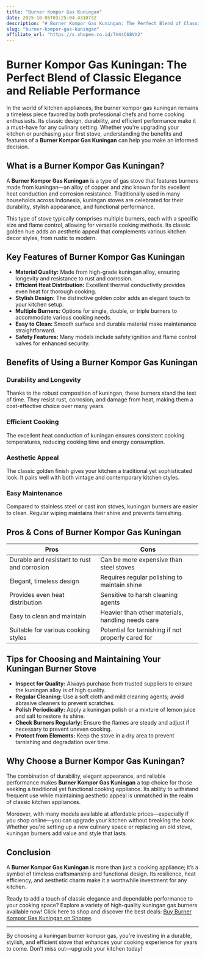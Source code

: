 ```yaml
---
title: "Burner Kompor Gas Kuningan"
date: 2025-10-05T03:25:04.431073Z
description: "# Burner Kompor Gas Kuningan: The Perfect Blend of Classic Elegance and Reliable Performance..."
slug: "burner-kompor-gas-kuningan"
affiliate_url: "https://s.shopee.co.id/7V44C68VX2"
---
```

# Burner Kompor Gas Kuningan: The Perfect Blend of Classic Elegance and Reliable Performance

In the world of kitchen appliances, the burner kompor gas kuningan remains a timeless piece favored by both professional chefs and home cooking enthusiasts. Its classic design, durability, and efficient performance make it a must-have for any culinary setting. Whether you're upgrading your kitchen or purchasing your first stove, understanding the benefits and features of a **Burner Kompor Gas Kuningan** can help you make an informed decision.

## What is a Burner Kompor Gas Kuningan?

A **Burner Kompor Gas Kuningan** is a type of gas stove that features burners made from kuningan—an alloy of copper and zinc known for its excellent heat conduction and corrosion resistance. Traditionally used in many households across Indonesia, kuningan stoves are celebrated for their durability, stylish appearance, and functional performance.

This type of stove typically comprises multiple burners, each with a specific size and flame control, allowing for versatile cooking methods. Its classic golden hue adds an aesthetic appeal that complements various kitchen decor styles, from rustic to modern.

## Key Features of Burner Kompor Gas Kuningan

- **Material Quality:** Made from high-grade kuningan alloy, ensuring longevity and resistance to rust and corrosion.
- **Efficient Heat Distribution:** Excellent thermal conductivity provides even heat for thorough cooking.
- **Stylish Design:** The distinctive golden color adds an elegant touch to your kitchen setup.
- **Multiple Burners:** Options for single, double, or triple burners to accommodate various cooking needs.
- **Easy to Clean:** Smooth surface and durable material make maintenance straightforward.
- **Safety Features:** Many models include safety ignition and flame control valves for enhanced security.

## Benefits of Using a Burner Kompor Gas Kuningan

### Durability and Longevity

Thanks to the robust composition of kuningan, these burners stand the test of time. They resist rust, corrosion, and damage from heat, making them a cost-effective choice over many years.

### Efficient Cooking

The excellent heat conduction of kuningan ensures consistent cooking temperatures, reducing cooking time and energy consumption.

### Aesthetic Appeal

The classic golden finish gives your kitchen a traditional yet sophisticated look. It pairs well with both vintage and contemporary kitchen styles.

### Easy Maintenance

Compared to stainless steel or cast iron stoves, kuningan burners are easier to clean. Regular wiping maintains their shine and prevents tarnishing.

## Pros & Cons of Burner Kompor Gas Kuningan

| Pros                                    | Cons                                    |
|-----------------------------------------|-----------------------------------------|
| Durable and resistant to rust and corrosion | Can be more expensive than steel stoves |
| Elegant, timeless design                | Requires regular polishing to maintain shine |
| Provides even heat distribution         | Sensitive to harsh cleaning agents  |
| Easy to clean and maintain              | Heavier than other materials, handling needs care |
| Suitable for various cooking styles     | Potential for tarnishing if not properly cared for |

## Tips for Choosing and Maintaining Your Kuningan Burner Stove

- **Inspect for Quality:** Always purchase from trusted suppliers to ensure the kuningan alloy is of high quality.
- **Regular Cleaning:** Use a soft cloth and mild cleaning agents; avoid abrasive cleaners to prevent scratches.
- **Polish Periodically:** Apply a kuningan polish or a mixture of lemon juice and salt to restore its shine.
- **Check Burners Regularly:** Ensure the flames are steady and adjust if necessary to prevent uneven cooking.
- **Protect from Elements:** Keep the stove in a dry area to prevent tarnishing and degradation over time.

## Why Choose a Burner Kompor Gas Kuningan?

The combination of durability, elegant appearance, and reliable performance makes **Burner Kompor Gas Kuningan** a top choice for those seeking a traditional yet functional cooking appliance. Its ability to withstand frequent use while maintaining aesthetic appeal is unmatched in the realm of classic kitchen appliances.

Moreover, with many models available at affordable prices—especially if you shop online—you can upgrade your kitchen without breaking the bank. Whether you're setting up a new culinary space or replacing an old stove, kuningan burners add value and style that lasts.

## Conclusion

A **Burner Kompor Gas Kuningan** is more than just a cooking appliance; it’s a symbol of timeless craftsmanship and functional design. Its resilience, heat efficiency, and aesthetic charm make it a worthwhile investment for any kitchen.

Ready to add a touch of classic elegance and dependable performance to your cooking space? Explore a variety of high-quality kuningan gas burners available now! Click here to shop and discover the best deals: [Buy Burner Kompor Gas Kuningan on Shopee](https://s.shopee.co.id/7V44C68VX2).

---

By choosing a kuningan burner kompor gas, you're investing in a durable, stylish, and efficient stove that enhances your cooking experience for years to come. Don’t miss out—upgrade your kitchen today!
